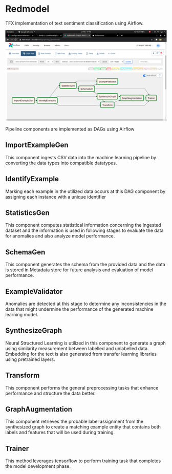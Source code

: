 # Redmodel
TFX implementation of text sentiment classification using Airflow.

![Screenshot semisupervised learning workflow](https://raw.githubusercontent.com/devlp121/redmodel-pipeline/master/test1.png)

Pipeline components are implemented as DAGs using Airflow

## ImportExampleGen
This component ingests CSV data into the machine learning pipeline by converting the data types into compatible datatypes.

## IdentifyExample
Marking each example in the utilized data occurs at this DAG component by assigning each instance with a unique identifier

## StatisticsGen
This component computes statistical information concerning the ingested dataset and the information is used in following stages to evaluate the data for anomalies and also analyze model performance.

## SchemaGen
This component generates the schema from the provided data and the data is stored in Metadata store for future analysis and evaluation of model performance.

## ExampleValidator
Anomalies are detected at this stage to determine any inconsistencies in the data that might undermine the performance of the generated machine learning model.

## SynthesizeGraph 
Neural Structured Learning is utilized in this component to generate a graph using similarity measurement between labelled and unlabelled data.
Embedding for the text is also generated from transfer learning libraries using pretrained layers.

## Transform
This component performs the general preprocessing tasks that enhance performance and structure the data better.

## GraphAugmentation
This component retrieves the probable label assignment from the synthesized graph to create a matching example entity that contains both labels and features that will be used during training.

## Trainer
This method leverages tensorflow to perform training task that completes the model development phase.
